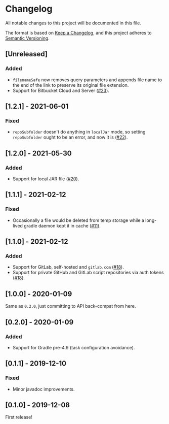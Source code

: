 # Changelog
All notable changes to this project will be documented in this file.

The format is based on [Keep a Changelog](https://keepachangelog.com/en/1.0.0/),
and this project adheres to [Semantic Versioning](https://semver.org/spec/v2.0.0.html).

## [Unreleased]

### Added
- `filenameSafe` now removes query parameters and appends file name to the end of the link to preserve its original file extension.
- Support for Bitbucket Cloud and Server ([#23](https://github.com/diffplug/blowdryer/pull/23)).

## [1.2.1] - 2021-06-01
### Fixed
- `repoSubfolder` doesn't do anything in `localJar` mode, so setting `repoSubfolder` ought to be an error, and now it is ([#22](https://github.com/diffplug/blowdryer/pull/22)).

## [1.2.0] - 2021-05-30
### Added
- Support for local JAR file ([#20](https://github.com/diffplug/blowdryer/pull/20)).

## [1.1.1] - 2021-02-12
### Fixed
- Occasionally a file would be deleted from temp storage while a long-lived gradle daemon kept it in cache ([#11](https://github.com/diffplug/blowdryer/pull/18)).

## [1.1.0] - 2021-02-12
### Added
- Support for GitLab, self-hosted and `gitlab.com` ([#18](https://github.com/diffplug/blowdryer/pull/18)).
- Support for private GitHub and GitLab script repositories via auth tokens ([#18](https://github.com/diffplug/blowdryer/pull/18)).

## [1.0.0] - 2020-01-09
Same as `0.2.0`, just committing to API back-compat from here.

## [0.2.0] - 2020-01-09
### Added
- Support for Gradle pre-4.9 (task configuration avoidance).

## [0.1.1] - 2019-12-10
### Fixed
- Minor javadoc improvements.

## [0.1.0] - 2019-12-08
First release!
